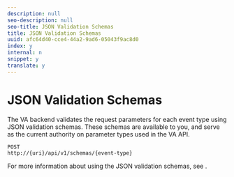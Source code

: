 ```yaml
---
description: null
seo-description: null
seo-title: JSON Validation Schemas
title: JSON Validation Schemas
uuid: afc64d40-cce4-44a2-9ad6-05043f9ac8d0
index: y
internal: n
snippet: y
translate: y
---
```


# JSON Validation Schemas

The VA backend validates the request parameters for each event type using JSON validation schemas. These schemas are available to you, and serve as the current authority on parameter types used in the VA API.


```
POST
http://{uri}/api/v1/schemas/{event-type}
```


For more information about using the JSON validation schemas, see [](../../c_vhl_col-api_overview/mc-api-impl/c_vhl_col-api_impl_validate-reqs.md).
